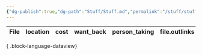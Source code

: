 ```yaml
---
{"dg-publish":true,"dg-path":"Stuff/Stuff.md","permalink":"/stuff/stuff/","dgPassFrontmatter":true}
---
```


| File | location | cost | want_back | person_taking | file.outlinks |
| ---- | -------- | ---- | --------- | ------------- | ------------- |

{ .block-language-dataview}


